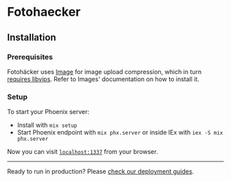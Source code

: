 # Fotohaecker

## Installation

### Prerequisites

Fotohäcker uses [Image](https://hexdocs.pm/image) for image upload compression, which in turn [requires libvips](https://hexdocs.pm/image/readme.html#installing-libvips). Refer to Images' documentation on how to install it.

### Setup

To start your Phoenix server:

- Install with `mix setup`
- Start Phoenix endpoint with `mix phx.server` or inside IEx with `iex -S mix phx.server`

Now you can visit [`localhost:1337`](http://localhost:1337) from your browser.

---

Ready to run in production? Please [check our deployment guides](https://hexdocs.pm/phoenix/deployment.html).
